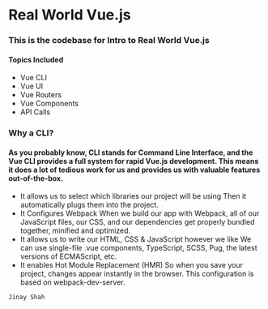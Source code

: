 # Real World Vue.js
### This is the codebase for Intro to Real World Vue.js
#### Topics Included
- Vue CLI
- Vue UI
- Vue Routers
- Vue Components
- API Calls

### Why a CLI?

#### As you probably know, CLI stands for Command Line Interface, and the Vue CLI provides a full system for rapid Vue.js development. This means it does a lot of tedious work for us and provides us with valuable features out-of-the-box.

- It allows us to select which libraries our project will be using Then it automatically plugs them into the project.
- It Configures Webpack When we build our app with Webpack, all of our JavaScript files, our CSS, and our dependencies get properly bundled together, minified and optimized.
- It allows us to write our HTML, CSS & JavaScript however we like We can use single-file .vue components, TypeScript, SCSS, Pug, the latest versions of ECMAScript, etc.
- It enables Hot Module Replacement (HMR) So when you save your project, changes appear instantly in the browser. This configuration is based on webpack-dev-server.

`Jinay Shah`
